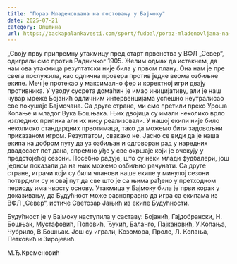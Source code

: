 ```yaml
---
title: "Пораз Младеновљана на гостовању у Бајмоку"
date: 2025-07-21
category: Општина
url: https://backapalankavesti.com/sport/fudbal/poraz-mladenovljana-na-gostovanju-u-bajmoku/
---
```


„Своју прву припремну утакмицу пред старт првенства у ВФЛ „Север“, одиграли смо против Радничког 1905. Желим одмах да истакнем, да нам ова утакмица резултатски није била у првом плану. Она нам је пре свега послужила, као одлична провера против једне веома озбиљне екипе. Меч је протекао у максимално фер и коректној игри двају противника. У уводу сусрета домаћин је имао иницијативу, али је наш чувар мреже Бојанић одличним интервенцијама успешно неутралисао све покушаје Бајмочана. Са друге стране, ми смо претили преко Уроша Копање и младог Вука Бошњака. Њих двојица су имали неколико врло изгледних прилика али их нису реализовали. У нашој екипи није било неколиоко стандардних првотимаца, тако да можемо бити задовољни приказаном игром. Резултатом, свакако не. Јасно се види да је наша екипа на добром путу да уз озбиљан и одговоран рад у наредних двадесает пет дана, спремно уђе у све окршаје који је очекују у предстојећој сезони. Посебно радује, што су неки млади фудбалери, још једном показали да на њих можемо озбиљно рачунати. Са друге стране, играчи који су били чланови наше екипе у минулој сезони потврдили су и овај пут да све што је са њима рађено у претходном периоду има чврсту основу. Утакмица у Бајмоку била је први корак у доказивању, да Будућност може равноправно да игра са екипама из ВФЛ „Север“, истиче Светозар Јањић из екипе Будућности.

Будућност је у Бајмоку наступила у саставу: Бојанић, Гајдобрански, Н. Бошњак, Мустафовић, Поповић, Ђукић, Баланго, Пајкановић, У.Копања, Чубрило, В.Бошњак. Још су играли, Козомора, Проле, Л. Копања, Петковић и Зиројевић.

М.Ђ.Кременовић
